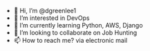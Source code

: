 - 👋 Hi, I’m @dgreenlee1
- 👀 I’m interested in DevOps
- 🌱 I’m currently learning Python, AWS, Django
- 💞️ I’m looking to collaborate on Job Hunting
- 📫 How to reach me? via electronic mail

<!---
dgreenlee1/dgreenlee1 is a ✨ special ✨ repository because its `README.md` (this file) appears on your GitHub profile.
You can click the Preview link to take a look at your changes.
--->
